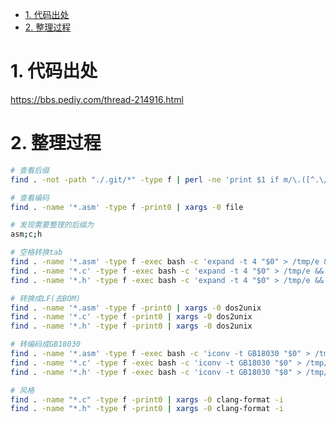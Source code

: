 
<!-- TOC -->

- [1. 代码出处](#1-代码出处)
- [2. 整理过程](#2-整理过程)

<!-- /TOC -->



<a id="markdown-1-代码出处" name="1-代码出处"></a>
# 1. 代码出处
https://bbs.pediy.com/thread-214916.html


<a id="markdown-2-整理过程" name="2-整理过程"></a>
# 2. 整理过程

```bash
# 查看后缀
find . -not -path "./.git/*" -type f | perl -ne 'print $1 if m/\.([^.\/]+)$/' | sort -u

# 查看编码
find . -name '*.asm' -type f -print0 | xargs -0 file

# 发现需要整理的后缀为
asm;c;h

# 空格转换tab
find . -name '*.asm' -type f -exec bash -c 'expand -t 4 "$0" > /tmp/e && mv /tmp/e "$0"' {} \;
find . -name '*.c' -type f -exec bash -c 'expand -t 4 "$0" > /tmp/e && mv /tmp/e "$0"' {} \;
find . -name '*.h' -type f -exec bash -c 'expand -t 4 "$0" > /tmp/e && mv /tmp/e "$0"' {} \;

# 转换成LF(去BOM)
find . -name '*.asm' -type f -print0 | xargs -0 dos2unix
find . -name '*.c' -type f -print0 | xargs -0 dos2unix
find . -name '*.h' -type f -print0 | xargs -0 dos2unix

# 转编码成GB18030
find . -name '*.asm' -type f -exec bash -c 'iconv -t GB18030 "$0" > /tmp/e && mv /tmp/e "$0"' {} \;
find . -name '*.c' -type f -exec bash -c 'iconv -t GB18030 "$0" > /tmp/e && mv /tmp/e "$0"' {} \;
find . -name '*.h' -type f -exec bash -c 'iconv -t GB18030 "$0" > /tmp/e && mv /tmp/e "$0"' {} \;

# 风格
find . -name "*.c" -type f -print0 | xargs -0 clang-format -i
find . -name "*.h" -type f -print0 | xargs -0 clang-format -i
```